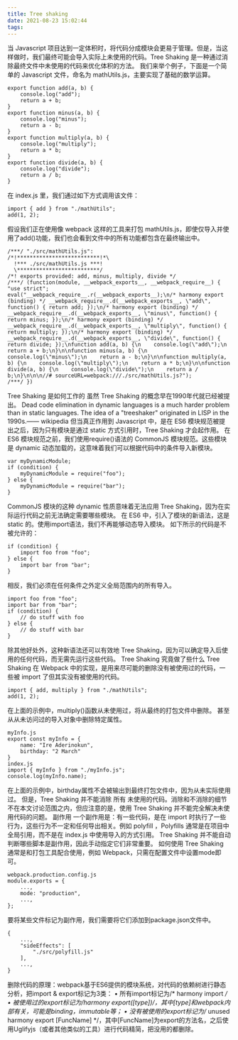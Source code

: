 ```yaml
---
title: Tree shaking
date: 2021-08-23 15:02:44
tags:
---
```

当 Javascript 项目达到一定体积时，将代码分成模块会更易于管理。但是，当这样做时，我们最终可能会导入实际上未使用的代码。Tree Shaking 是一种通过消除最终文件中未使用的代码来优化体积的方法。
我们来举个例子，下面是一个简单的 Javascript 文件，命名为 mathUtils.js，主要实现了基础的数学运算。
```
export function add(a, b) {
    console.log("add");
    return a + b;
}
export function minus(a, b) {
    console.log("minus");
    return a - b;
}
export function multiply(a, b) {
    console.log("multiply");
    return a * b;
}
export function divide(a, b) {
    console.log("divide");
    return a / b;
}
```
在 index.js 里，我们通过如下方式调用该文件：
```
import { add } from "./mathUtils";
add(1, 2);
```
假设我们正在使用像 webpack 这样的工具来打包 mathUtils.js，即使仅导入并使用了add()功能，我们也会看到文件中的所有功能都包含在最终输出中。
```
/***/ "./src/mathUtils.js":
/*!**************************!*\
  !*** ./src/mathUtils.js ***!
  \**************************/
/*! exports provided: add, minus, multiply, divide */
/***/ (function(module, __webpack_exports__, __webpack_require__) {
"use strict";
eval("__webpack_require__.r(__webpack_exports__);\n/* harmony export (binding) */ __webpack_require__.d(__webpack_exports__, \"add\", function() { return add; });\n/* harmony export (binding) */ __webpack_require__.d(__webpack_exports__, \"minus\", function() { return minus; });\n/* harmony export (binding) */ __webpack_require__.d(__webpack_exports__, \"multiply\", function() { return multiply; });\n/* harmony export (binding) */ __webpack_require__.d(__webpack_exports__, \"divide\", function() { return divide; });\nfunction add(a, b) {\n    console.log(\"add\");\n    return a + b;\n}\n\nfunction minus(a, b) {\n    console.log(\"minus\");\n    return a - b;\n}\n\nfunction multiply(a, b) {\n    console.log(\"multiply\");\n    return a * b;\n}\n\nfunction divide(a, b) {\n    console.log(\"divide\");\n    return a / b;\n}\n\n\n//# sourceURL=webpack:///./src/mathUtils.js?");
/***/ })
```
Tree Shaking 是如何工作的
虽然 Tree Shaking 的概念早在1990年代就已经被提出。
Dead code elimination in dynamic languages is a much harder problem than in static languages. The idea of a "treeshaker" originated in LISP in the 1990s.—— wikipedia
但当真正作用到 Javascript 中，是在 ES6 模块规范被提出之后，因为只有模块是通过 static 方式引用时，Tree Shaking 才会起作用。
在 ES6 模块规范之前，我们使用require()语法的 CommonJS 模块规范。这些模块是 dynamic 动态加载的，这意味着我们可以根据代码中的条件导入新模块。
```
var myDynamicModule;
if (condition) {
    myDynamicModule = require("foo");
} else {
    myDynamicModule = require("bar");
}
```
CommonJS 模块的这种 dynamic 性质意味着无法应用 Tree Shaking，因为在实际运行代码之前无法确定需要哪些模块。
在 ES6 中，引入了模块的新语法，这是 static 的。使用import语法，我们不再能够动态导入模块。
如下所示的代码是不被允许的：
```
if (condition) {
    import foo from "foo";
} else {
    import bar from "bar";
}
```
相反，我们必须在任何条件之外定义全局范围内的所有导入。
```
import foo from "foo";
import bar from "bar";
if (condition) {
    // do stuff with foo
} else {
    // do stuff with bar
}
```
除其他好处外，这种新语法还可以有效地 Tree Shaking，因为可以确定导入后使用的任何代码，而无需先运行这些代码。
Tree Shaking 究竟做了些什么
Tree Shaking 在 Webpack 中的实现，是用来尽可能的删除没有被使用过的代码，一些被 import 了但其实没有被使用的代码。
```
import { add, multiply } from "./mathUtils";
add(1, 2);
```
在上面的示例中，multiply()函数从未使用过，将从最终的打包文件中删除。
甚至从从未访问过的导入对象中删除特定属性。
```
myInfo.js
export const myInfo = {
    name: "Ire Aderinokun",
    birthday: "2 March"
}
index.js
import { myInfo } from "./myInfo.js";
console.log(myInfo.name);
```
在上面的示例中，birthday属性不会被输出到最终打包文件中，因为从未实际使用过。
但是，Tree Shaking 并不能消除 所有 未使用的代码。消除和不消除的细节不在本文讨论范围之内，但应注意的是，使用 Tree Shaking 并不能完全解决未使用代码的问题。
副作用
一个副作用是：有一些代码，是在 import 时执行了一些行为，这些行为不一定和任何导出相关。例如 polyfill ，Polyfills 通常是在项目中全局引用，而不是在 index.js 中使用导入的方式引用。
Tree Shaking 并不能自动判断哪些脚本是副作用，因此手动指定它们非常重要。
如何使用
Tree Shaking 通常是和打包工具配合使用，例如 Webpack，只需在配置文件中设置mode即可。
```
webpack.production.config.js
module.exports = {
    ...,
    mode: "production",
    ...,
};
```
要将某些文件标记为副作用，我们需要将它们添加到package.json文件中。
```
{
    ...,
    "sideEffects": [
        "./src/polyfill.js"
    ],
    ...,
}
```
删除代码的原理：webpack基于ES6提供的模块系统，对代码的依赖树进行静态分析，把import & export标记为3类：
• 所有import标记为/* harmony import */
• 被使用过的export标记为/harmony export([type])/，其中[type]和webpack内部有关，可能是binding，immutable等；
• 没有被使用的export标记为/* unused harmony export [FuncName] */，其中[FuncName]为export的方法名，之后使用Uglifyjs（或者其他类似的工具）进行代码精简，把没用的都删除。